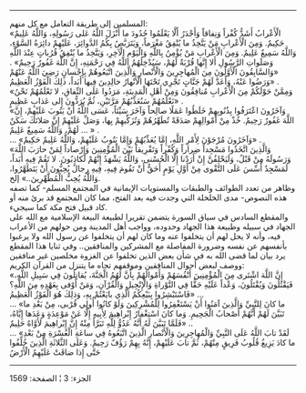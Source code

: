 ------------------------------------------------------------------------

المسلمين إلى طريقة التعامل مع كل منهم:  
«الْأَعْرابُ أَشَدُّ كُفْراً وَنِفاقاً وَأَجْدَرُ أَلَّا يَعْلَمُوا حُدُودَ ما أَنْزَلَ اللَّهُ عَلى رَسُولِهِ،
وَاللَّهُ عَلِيمٌ حَكِيمٌ. وَمِنَ الْأَعْرابِ مَنْ يَتَّخِذُ ما يُنْفِقُ مَغْرَماً، وَيَتَرَبَّصُ بِكُمُ الدَّوائِرَ،
عَلَيْهِمْ دائِرَةُ السَّوْءِ، وَاللَّهُ سَمِيعٌ عَلِيمٌ. وَمِنَ الْأَعْرابِ مَنْ يُؤْمِنُ بِاللَّهِ وَالْيَوْمِ
الْآخِرِ، وَيَتَّخِذُ ما يُنْفِقُ قُرُباتٍ عِنْدَ اللَّهِ وَصَلَواتِ الرَّسُولِ أَلا إِنَّها قُرْبَةٌ لَهُمْ،
سَيُدْخِلُهُمُ اللَّهُ فِي رَحْمَتِهِ، إِنَّ اللَّهَ غَفُورٌ رَحِيمٌ» . «وَالسَّابِقُونَ الْأَوَّلُونَ مِنَ
الْمُهاجِرِينَ وَالْأَنْصارِ وَالَّذِينَ اتَّبَعُوهُمْ بِإِحْسانٍ رَضِيَ اللَّهُ عَنْهُمْ وَرَضُوا عَنْهُ، وَأَعَدَّ
لَهُمْ جَنَّاتٍ تَجْرِي تَحْتَهَا الْأَنْهارُ خالِدِينَ فِيها أَبَداً، ذلِكَ الْفَوْزُ الْعَظِيمُ» .  
«وَمِمَّنْ حَوْلَكُمْ مِنَ الْأَعْرابِ مُنافِقُونَ وَمِنْ أَهْلِ الْمَدِينَةِ، مَرَدُوا عَلَى النِّفاقِ، لا
تَعْلَمُهُمْ نَحْنُ نَعْلَمُهُمْ سَنُعَذِّبُهُمْ مَرَّتَيْنِ، ثُمَّ يُرَدُّونَ إِلى عَذابٍ عَظِيمٍ» .  
«وَآخَرُونَ اعْتَرَفُوا بِذُنُوبِهِمْ خَلَطُوا عَمَلًا صالِحاً وَآخَرَ سَيِّئاً، عَسَى اللَّهُ أَنْ يَتُوبَ
عَلَيْهِمْ، إِنَّ اللَّهَ غَفُورٌ رَحِيمٌ. خُذْ مِنْ أَمْوالِهِمْ صَدَقَةً تُطَهِّرُهُمْ وَتُزَكِّيهِمْ بِها، وَصَلِّ
عَلَيْهِمْ إِنَّ صَلاتَكَ سَكَنٌ لَهُمْ، وَاللَّهُ سَمِيعٌ عَلِيمٌ ... » .  
... «وَآخَرُونَ مُرْجَوْنَ لِأَمْرِ اللَّهِ، إِمَّا يُعَذِّبُهُمْ وَإِمَّا يَتُوبُ عَلَيْهِمْ، وَاللَّهُ عَلِيمٌ
حَكِيمٌ» .  
«وَالَّذِينَ اتَّخَذُوا مَسْجِداً ضِراراً وَكُفْراً وَتَفْرِيقاً بَيْنَ الْمُؤْمِنِينَ وَإِرْصاداً لِمَنْ حارَبَ
اللَّهَ وَرَسُولَهُ مِنْ قَبْلُ، وَلَيَحْلِفُنَّ إِنْ أَرَدْنا إِلَّا الْحُسْنى، وَاللَّهُ يَشْهَدُ إِنَّهُمْ
لَكاذِبُونَ. لا تَقُمْ فِيهِ أَبَداً، لَمَسْجِدٌ أُسِّسَ عَلَى التَّقْوى مِنْ أَوَّلِ يَوْمٍ أَحَقُّ أَنْ تَقُومَ
فِيهِ، فِيهِ رِجالٌ يُحِبُّونَ أَنْ يَتَطَهَّرُوا، وَاللَّهُ يُحِبُّ الْمُطَّهِّرِينَ..» إلخ.  
وظاهر من تعدد الطوائف والطبقات والمستويات الإيمانية في المجتمع المسلم-
كما تصفه هذه النصوص- مدى الخلخلة التي وجدت فيه بعد الفتح، مما كان
المجتمع قد برئ منه أو كاد قبيل فتح مكة كما سيجيء.  
والمقطع السادس في سياق السورة يتضمن تقريرا لطبيعة البيعة الإسلامية مع
الله على الجهاد في سبيله وطبيعة هذا الجهاد وحدوده، وواجب أهل المدينة ومن
حولهم من الأعراب فيه، وأنه لا يحل لهم أن يتخلفوا عنه وما كان لهم أن
يتخلفوا عن رسول الله ولا يرغبوا بأنفسهم عن نفسه وضرورة المفاصلة مع
المشركين والمنافقين.. وفي ثنايا هذا المقطع يرد بيان لما قضى الله به في
شأن بعض الذين تخلفوا عن الغزوة مخلصين غير منافقين ووصف لبعض أحوال
المنافقين وموقفهم تجاه ما يتنزل من القرآن الكريم:  
«إِنَّ اللَّهَ اشْتَرى مِنَ الْمُؤْمِنِينَ أَنْفُسَهُمْ وَأَمْوالَهُمْ بِأَنَّ لَهُمُ الْجَنَّةَ، يُقاتِلُونَ فِي
سَبِيلِ اللَّهِ، فَيَقْتُلُونَ وَيُقْتَلُونَ، وَعْداً عَلَيْهِ حَقًّا فِي التَّوْراةِ وَالْإِنْجِيلِ وَالْقُرْآنِ،
وَمَنْ أَوْفى بِعَهْدِهِ مِنَ اللَّهِ؟ فَاسْتَبْشِرُوا بِبَيْعِكُمُ الَّذِي بايَعْتُمْ بِهِ، وَذلِكَ هُوَ الْفَوْزُ
الْعَظِيمُ» ...  
... «ما كانَ لِلنَّبِيِّ وَالَّذِينَ آمَنُوا أَنْ يَسْتَغْفِرُوا لِلْمُشْرِكِينَ وَلَوْ كانُوا أُولِي قُرْبى،
مِنْ بَعْدِ ما تَبَيَّنَ لَهُمْ أَنَّهُمْ أَصْحابُ الْجَحِيمِ. وَما كانَ اسْتِغْفارُ إِبْراهِيمَ لِأَبِيهِ إِلَّا
عَنْ مَوْعِدَةٍ وَعَدَها إِيَّاهُ، فَلَمَّا تَبَيَّنَ لَهُ أَنَّهُ عَدُوٌّ لِلَّهِ تَبَرَّأَ مِنْهُ إِنَّ إِبْراهِيمَ لَأَوَّاهٌ
حَلِيمٌ» ..  
... «لَقَدْ تابَ اللَّهُ عَلَى النَّبِيِّ وَالْمُهاجِرِينَ وَالْأَنْصارِ الَّذِينَ اتَّبَعُوهُ فِي ساعَةِ
الْعُسْرَةِ مِنْ بَعْدِ ما كادَ يَزِيغُ قُلُوبُ فَرِيقٍ مِنْهُمْ، ثُمَّ تابَ عَلَيْهِمْ، إِنَّهُ بِهِمْ رَؤُفٌ
رَحِيمٌ. وَعَلَى الثَّلاثَةِ الَّذِينَ خُلِّفُوا حَتَّى إِذا ضاقَتْ عَلَيْهِمُ الْأَرْضُ

------------------------------------------------------------------------

الجزء: 3 ¦ الصفحة: 1569
